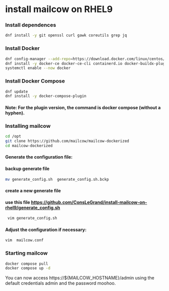 # install mailcow on RHEL9
### Install dependences
```bash 
dnf install -y git openssl curl gawk coreutils grep jq
```
### Install Docker
```bash 
dnf config-manager --add-repo=https://download.docker.com/linux/centos/docker-ce.repo
dnf install -y docker-ce docker-ce-cli containerd.io docker-buildx-plugin docker-compose-plugin
systemctl enable --now docker
```
### Install Docker Compose 
```bash 
dnf update
dnf install -y docker-compose-plugin 
```
 #### Note: For the plugin version, the command is docker compose (without a hyphen).

 ### Installing mailcow
```bash 
cd /opt
git clone https://github.com/mailcow/mailcow-dockerized
cd mailcow-dockerized
```
#### Generate the configuration file:
#### backup generate file
```bash 
mv generate_config.sh  generate_config.sh.bckp
```
#### create a new generate file
#### use this file https://github.com/ConsLeGrand/install-mailcow-on-rhel9/generate_config.sh
```bash 
 vim generate_config.sh
```
#### Adjust the configuration if necessary:

```bash 
vim  mailcow.conf
```

### Starting mailcow
```bash 
docker compose pull
docker compose up -d
```
You can now access https://${MAILCOW_HOSTNAME}/admin using the default credentials admin and the password moohoo.
